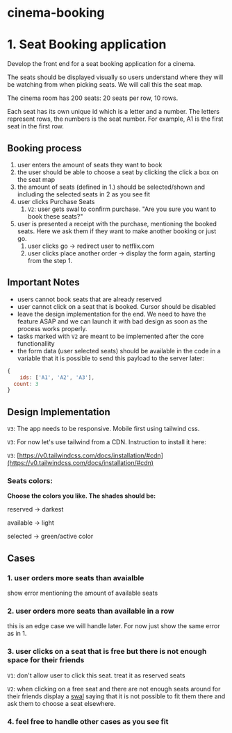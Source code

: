 # cinema-booking

# 1. Seat Booking application

Develop the front end for a seat booking application for a cinema.

The seats should be displayed visually so users understand where they will be watching from when picking seats. We will call this the seat map.

The cinema room has 200 seats: 20 seats per row, 10 rows.

Each seat has its own unique id which is a letter and a number. The letters represent rows, the numbers is the seat number. For example, A1 is the first seat in the first row.


## Booking process

1. user enters the amount of seats they want to book
2. the user should be able to choose a seat by clicking the click a box on the seat map
3. the amount of seats (defined in 1.) should be selected/shown and including the selected seats in 2 as you see fit
4. user clicks Purchase Seats
    1. `V2`: user gets swal to confirm purchase. "Are you sure you want to book these seats?"
5. user is presented a receipt with the purchase, mentioning the booked seats. Here we ask them if they want to make another booking or just go.
    1. user clicks go → redirect user to netflix.com
    2. user clicks place another order → display the form again, starting from the step 1.

## Important Notes

- users cannot book seats that are already reserved
- user cannot click on a seat that is booked. Cursor should be disabled
- leave the design implementation for the end. We need to have the feature ASAP and we can launch it with bad design as soon as the process works properly.
- tasks marked with `V2` are meant to be implemented after the core functionallity
- the form data (user selected seats) should be available in the code in a variable that it is possible to send this payload to the server later:

```jsx
{
	ids: ['A1', 'A2', 'A3'],
  count: 3
}
```

## Design Implementation

`V3`: The app needs to be responsive. Mobile first using tailwind css. 

`V3`: For now let's use tailwind from a CDN. Instruction to install it here:

`V3`:  [https://v0.tailwindcss.com/docs/installation/#cdn](https://v0.tailwindcss.com/docs/installation/#cdn)

### Seats colors:

**Choose the colors you like. The shades should be:**

reserved → darkest

available → light

selected → green/active color

## Cases

### 1. user orders more seats than avaialble

show error mentioning the amount of available seats

### 2. user orders more seats than available in a row

this is an edge case we will handle later. For now just show the same error as in 1.

### 3. user clicks on a seat that is free but there is not enough space for their friends

`V1`: don't allow user to click this seat. treat it as reserved seats

`V2`: when clicking on a free seat and there are not enough seats around for their friends display a [swal](https://sweetalert.js.org/guides/) saying that it is not possible to fit them there and ask them to choose a seat elsewhere.

### 4. feel free to handle other cases as you see fit
